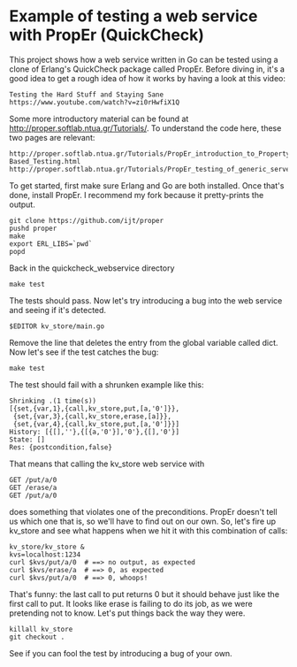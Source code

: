 Example of testing a web service with PropEr (QuickCheck)
=========================================================

This project shows how a web service written in Go can be tested using a clone
of Erlang's QuickCheck package called PropEr. Before diving in, it's a good
idea to get a rough idea of how it works by having a look at this video:

	Testing the Hard Stuff and Staying Sane
	https://www.youtube.com/watch?v=zi0rHwfiX1Q

Some more introductory material can be found at
http://proper.softlab.ntua.gr/Tutorials/. To understand the code here, these
two pages are relevant:

	http://proper.softlab.ntua.gr/Tutorials/PropEr_introduction_to_Property-Based_Testing.html
	http://proper.softlab.ntua.gr/Tutorials/PropEr_testing_of_generic_servers.html

To get started, first make sure Erlang and Go are both installed.  Once that's
done, install PropEr. I recommend my fork because it pretty-prints the output.

	git clone https://github.com/ijt/proper
	pushd proper
	make
	export ERL_LIBS=`pwd`
	popd

Back in the quickcheck\_webservice directory

	make test

The tests should pass.
Now let's try introducing a bug into the web service and seeing if it's
detected.

	$EDITOR kv_store/main.go

Remove the line that deletes the entry from the global variable called dict.
Now let's see if the test catches the bug:

	make test

The test should fail with a shrunken example like this:

	Shrinking .(1 time(s))
	[{set,{var,1},{call,kv_store,put,[a,'0']}},
	 {set,{var,3},{call,kv_store,erase,[a]}},
	 {set,{var,4},{call,kv_store,put,[a,'0']}}]
	History: [{[],''},{[{a,'0'}],'0'},{[],'0'}]
	State: []
	Res: {postcondition,false}

That means that calling the kv_store web service with

	GET /put/a/0
	GET /erase/a
	GET /put/a/0

does something that violates one of the preconditions.
PropEr doesn't tell us which one that is, so we'll have
to find out on our own. So, let's fire up kv_store and
see what happens when we hit it with this combination
of calls:

	kv_store/kv_store &
	kvs=localhost:1234
	curl $kvs/put/a/0  # ==> no output, as expected
	curl $kvs/erase/a  # ==> 0, as expected
	curl $kvs/put/a/0  # ==> 0, whoops!

That's funny: the last call to put returns 0 but it should behave just like the
first call to put. It looks like erase is failing to do its job, as we were
pretending not to know. Let's put things back the way they were.

	killall kv_store
	git checkout .

See if you can fool the test by introducing a bug of your own.
